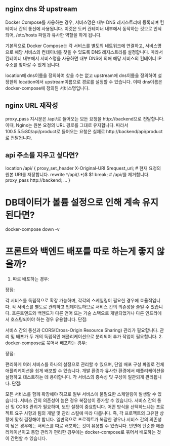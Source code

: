 ## nginx dns 와 upstream

 Docker Compose를 사용하는 경우, 서비스명은 내부 DNS 레지스트리에 등록되며 컨테이너 간의 통신에 사용됩니다. 이것은 도커 컨테이너 내부에서 동작하는 것으로 인식되어, /etc/hosts 파일과 유사한 역할을 하게 됩니다.

기본적으로 Docker Compose는 각 서비스를 별도의 네트워크에 연결하고, 서비스명으로 해당 서비스의 컨테이너를 찾을 수 있도록 DNS 레지스트리를 설정합니다. 따라서 컨테이너 내부에서 서비스명을 사용하면 내부 DNS에 의해 해당 서비스의 컨테이너 IP 주소를 찾아갈 수 있게 됩니다.

location에 dns이름을 정의하여 찾을 수는 없고 upstream에 dns이름을 정의하여 설정한뒤
location에서 upstream이름으로 경로를 설정할 수 있습니다.
이때 dns이름은 docker-compose에 정의된 서비스명입니다.


## nginx URL 재작성
proxy_pass 지시문은 /api/로 들어오는 모든 요청을 http://backend으로 전달합니다. 이때, Nginx는 원본 요청의 URL 경로를 그대로 유지합니다. 따라서 100.5.5.5:80/api/product로 들어오는 요청은 실제로 http://backend/api/product로 전달됩니다.

## api 주소를 지우고 싶다면?
location /api/ {
    proxy_set_header X-Original-URI $request_uri;  # 현재 요청의 원본 URI를 저장합니다.
    rewrite ^/api(/.*)$ $1 break;  # /api/를 제거합니다.
    proxy_pass http://backend;
    ...
}

# DB데이터가 볼륨 설정으로 인해 계속 유지 된다면?
docker-compose down -v

# 프론트와 백엔드 배포를 따로 하는게 좋지 않을까?
1. 따로 배포하는 경우:

장점:

각 서비스를 독립적으로 확장 가능하며, 각각의 스케일링이 필요한 경우에 효율적입니다.
각 서비스를 별도로 관리하고 업데이트하므로 서비스 간의 의존성을 줄일 수 있습니다.
프론트엔드와 백엔드가 다른 언어 또는 기술 스택으로 개발되었거나 다른 인프라에서 호스팅되어야 하는 경우 유용합니다.
단점:

서비스 간의 통신과 CORS(Cross-Origin Resource Sharing) 관리가 필요합니다.
관리 및 배포가 두 개의 독립적인 애플리케이션으로 분리되어 추가 작업이 필요합니다.
2. docker-compose로 묶어서 배포하는 경우:

장점:

편리하게 여러 서비스를 하나의 설정으로 관리할 수 있으며, 단일 배포 구성 파일로 전체 애플리케이션을 쉽게 배포할 수 있습니다.
개발 환경과 유사한 환경에서 애플리케이션을 실행하고 테스트하는 데 용이합니다.
각 서비스의 종속성 및 구성이 일관되게 관리됩니다.
단점:

모든 서비스를 함께 확장해야 하므로 일부 서비스에 불필요한 스케일링이 발생할 수 있습니다.
서비스 간의 의존성이 높은 경우 복잡성이 증가할 수 있습니다.
서비스 간의 통신 및 CORS 관리가 필요하며, 보안 설정이 중요합니다.
어떤 방식을 선택하느냐는 프로젝트 요구 사항과 팀의 개발 및 관리 스킬에 따라 다릅니다. 즉, 각 프로젝트의 고유한 상황에 맞춰 결정해야 합니다. 일반적으로 프로젝트가 복잡한 경우나 서비스 간의 의존성이 낮은 경우에는 서비스를 따로 배포하는 것이 유용할 수 있습니다. 반면에 단순한 애플리케이션이고 통합 관리가 편리한 경우에는 docker-compose로 묶어서 배포하는 것이 간편할 수 있습니다.